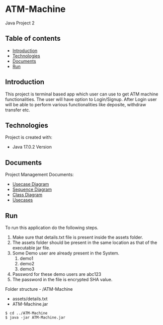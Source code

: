# ATM-Machine
Java Project 2

## Table of contents
* [Introduction](#introduction)
* [Technologies](#technologies)
* [Documents](#documents)
* [Run](#run)


## Introduction
This project is terminal based app which user can use to get ATM machine functionalities.
The user will have option to Login/Signup.
After Login user will be able to perform various functionalities like deposite, withdraw transfer etc.


## Technologies
Project is created with:
* Java 17.0.2 Version

## Documents
Project Management Documents: 
- [Usecase Diagram](https://github.com/rashmoni/ATM-Machine/blob/main/ProjectManagement/ATM-Machine-UC-Diagram.pdf)
- [Sequence Diagram](https://github.com/rashmoni/ATM-Machine/blob/main/ProjectManagement/ATM%20Sequence_Diagram.pdf)
- [Class Diagram](https://github.com/rashmoni/ATM-Machine/blob/main/ProjectManagement/ATM-MachineClassDiagram.pdf)
- [Usecases](https://github.com/rashmoni/ATM-Machine/blob/main/ProjectManagement/ATM-Machine_UsaCases.xlsx)

## Run
To run this application do the following steps.
1. Make sure that details.txt file is present inside the assets folder.
2. The assets folder should be present in the same location as that of the executable jar file.
3. Some Demo user are already present in the System. 
   1. demo1
   2. demo2
   3. demo3
4. Password for these demo users are abc123
5. The password in the file is encrypted SHA value.

Folder structure -
/ATM-Machine
  - assets/details.txt
  - ATM-Machine.jar

```
$ cd ../ATM-Machine
$ java -jar ATM-Machine.jar
```
